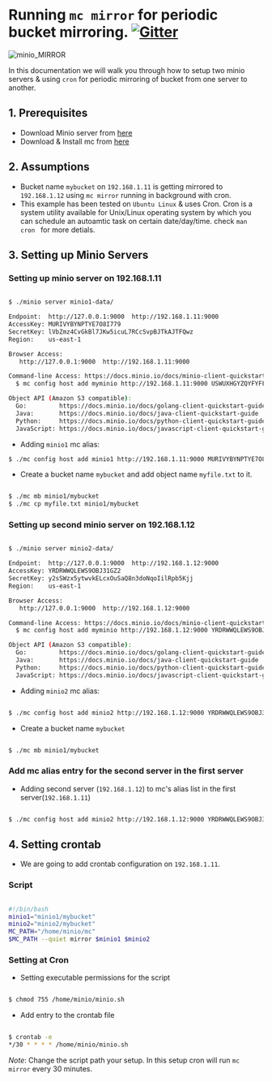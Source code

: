 # Running ``mc mirror`` for periodic bucket mirroring. [![Gitter](https://badges.gitter.im/Join%20Chat.svg)](https://gitter.im/minio/minio?utm_source=badge&utm_medium=badge&utm_campaign=pr-badge&utm_content=badge)

![minio_MIRROR](https://raw.githubusercontent.com/koolhead17/test/c8665978efa5f1f24254bb8f5c382f0201ba1d31/docs/screenshots/image.jpeg?raw=true)

In this documentation we will walk you through how to setup two minio servers & using ``cron`` for periodic mirroring of bucket from one server to another. 

## 1. Prerequisites

* Download Minio server from [here](https://docs.minio.io/docs/minio)
* Download & Install mc from [here](https://docs.minio.io/docs/minio-client-quickstart-guide)

## 2. Assumptions

* Bucket name ``mybucket`` on ``192.168.1.11`` is getting mirrored to ``192.168.1.12``  using ``mc mirror`` running in background with cron.
* This example has been tested on ``Ubuntu Linux`` & uses Cron. Cron is a system utility available for Unix/Linux operating system by which you can schedule an autoamtic task on certain date/day/time. check ``man cron `` for more detials.

## 3. Setting up Minio Servers 

### Setting up minio server on 192.168.1.11

```sh

$ ./minio server minio1-data/

Endpoint:  http://127.0.0.1:9000  http://192.168.1.11:9000
AccessKey: MURIVYBYNPTYE7O8I779 
SecretKey: lVbZmz4CvGkBl7JKw5icuL7RCcSvpBJTkAJTFQwz
Region:    us-east-1

Browser Access:
   http://127.0.0.1:9000  http://192.168.1.11:9000

Command-line Access: https://docs.minio.io/docs/minio-client-quickstart-guide
  $ mc config host add myminio http://192.168.1.11:9000 USWUXHGYZQYFYFFIT3RE MOJRH0mkL1IPauahWITSVvyDrQbEEIwljvmxdq03

Object API (Amazon S3 compatible):
  Go:         https://docs.minio.io/docs/golang-client-quickstart-guide
  Java:       https://docs.minio.io/docs/java-client-quickstart-guide
  Python:     https://docs.minio.io/docs/python-client-quickstart-guide
  JavaScript: https://docs.minio.io/docs/javascript-client-quickstart-guide

```
* Adding ``minio1`` mc alias:

```sh
$ ./mc config host add minio1 http://192.168.1.11:9000 MURIVYBYNPTYE7O8I779 lVbZmz4CvGkBl7JKw5icuL7RCcSvpBJTkAJTFQwz

```

* Create a bucket name ``mybucket`` and add object name ``myfile.txt`` to it.

```sh

$ ./mc mb minio1/mybucket
$ ./mc cp myfile.txt minio1/mybucket

```

### Setting up second minio server on 192.168.1.12


```sh

$ ./minio server minio2-data/

Endpoint:  http://127.0.0.1:9000  http://192.168.1.12:9000
AccessKey: YRDRWWQLEWS9OBJ31GZ2
SecretKey: y2sSWzx5ytwvkELcxOuSaQ8n3doNqoIilRpb5Kjj
Region:    us-east-1

Browser Access:
   http://127.0.0.1:9000  http://192.168.1.12:9000

Command-line Access: https://docs.minio.io/docs/minio-client-quickstart-guide
  $ mc config host add myminio http://192.168.1.12:9000 YRDRWWQLEWS9OBJ31GZ2 y2sSWzx5ytwvkELcxOuSaQ8n3doNqoIilRpb5Kjj

Object API (Amazon S3 compatible):
  Go:         https://docs.minio.io/docs/golang-client-quickstart-guide
  Java:       https://docs.minio.io/docs/java-client-quickstart-guide
  Python:     https://docs.minio.io/docs/python-client-quickstart-guide
  JavaScript: https://docs.minio.io/docs/javascript-client-quickstart-guide


```
* Adding ``minio2`` mc alias:


```sh

$ ./mc config host add minio2 http://192.168.1.12:9000 YRDRWWQLEWS9OBJ31GZ2 y2sSWzx5ytwvkELcxOuSaQ8n3doNqoIilRpb5Kjj

```

* Create a bucket name ``mybucket``

```sh

$ ./mc mb minio1/mybucket
```

### Add mc alias entry for the second server in the first server

* Adding second server (``192.168.1.12``) to mc's alias list in the first server(``192.168.1.11``) 

```sh

$ ./mc config host add minio2 http://192.168.1.12:9000 YRDRWWQLEWS9OBJ31GZ2 y2sSWzx5ytwvkELcxOuSaQ8n3doNqoIilRpb5Kjj

```

## 4. Setting crontab 

* We are going to add crontab configuration on ``192.168.1.11``.

### Script

```sh

#!/bin/bash
minio1="minio1/mybucket"
minio2="minio2/mybucket"
MC_PATH="/home/minio/mc"
$MC_PATH --quiet mirror $minio1 $minio2

```
### Setting at Cron

* Setting executable permissions for the script 

```sh

$ chmod 755 /home/minio/minio.sh
```

* Add entry to the crontab file

```sh

$ crontab -e
*/30 * * * * /home/minio/minio.sh 
```
*Note*: Change the script path your setup. In this setup cron will run `mc mirror` every 30 minutes.
